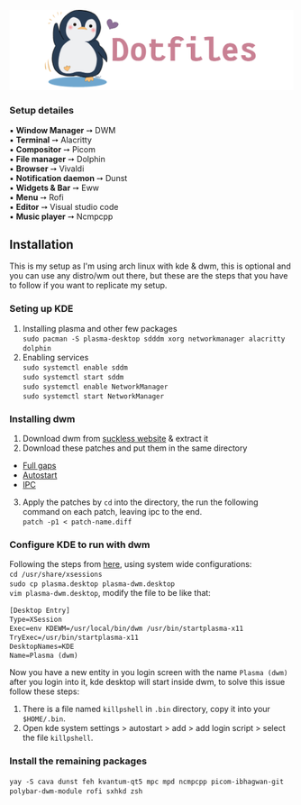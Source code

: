 ![img](https://github.com/Rashad-707/dotfiles/blob/main/img/dotfiles.png)
### Setup detailes  
▪ **Window Manager** ➙ DWM  
▪ **Terminal** ➙ Alacritty  
▪ **Compositor** ➙ Picom  
▪ **File manager** ➙ Dolphin  
▪ **Browser** ➙ Vivaldi  
▪ **Notification daemon** ➙ Dunst  
▪ **Widgets & Bar** ➙ Eww  
▪ **Menu** ➙ Rofi  
▪ **Editor** ➙ Visual studio code  
▪ **Music player** ➙ Ncmpcpp  

## Installation
This is my setup as I'm using arch linux with kde & dwm, this is optional and you can use any distro/wm out there, but these are the steps that you have to follow if you want to replicate my setup.

### Seting up KDE   
1. Installing plasma and other few packages  
`sudo pacman -S plasma-desktop sdddm xorg networkmanager alacritty dolphin`
2. Enabling services  
`sudo systemctl enable sddm`  
`sudo systemctl start sddm`  
`sudo systemctl enable NetworkManager`  
`sudo systemctl start NetworkManager`  
  
### Installing dwm 
1. Download dwm from [suckless website](https://dwm.suckless.org) & extract it 
2. Download these patches and put them in the same directory
- [Full gaps](https://dwm.suckless.org/patches/fullgaps/)    
- [Autostart](https://dwm.suckless.org/patches/autostart/)    
- [IPC](https://dwm.suckless.org/patches/ipc/)    
3. Apply the patches by `cd` into the directory, the run the following command on each patch, leaving ipc to the end.  
`patch -p1 < patch-name.diff`  
  
### Configure KDE to run with dwm  
Following the steps from [here](https://userbase.kde.org/Tutorials/Using_Other_Window_Managers_with_Plasma), using system wide configurations:   
`cd /usr/share/xsessions`  
`sudo cp plasma.desktop plasma-dwm.desktop`  
`vim plasma-dwm.desktop`, modify the file to be like that:  
```
[Desktop Entry]
Type=XSession
Exec=env KDEWM=/usr/local/bin/dwm /usr/bin/startplasma-x11
TryExec=/usr/bin/startplasma-x11
DesktopNames=KDE
Name=Plasma (dwm)
```  
Now you have a new entity in you login screen with the name `Plasma (dwm)` after you login into it, kde desktop will start inside dwm, to solve this issue follow these steps:
1.  There is a file named `killpshell` in `.bin` directory, copy it into your `$HOME/.bin`.
2.  Open kde system settings > autostart > add > add login script > select the file `killpshell`.

### Install the remaining packages  
`yay -S cava dunst feh kvantum-qt5 mpc mpd ncmpcpp picom-ibhagwan-git polybar-dwm-module rofi sxhkd zsh`






